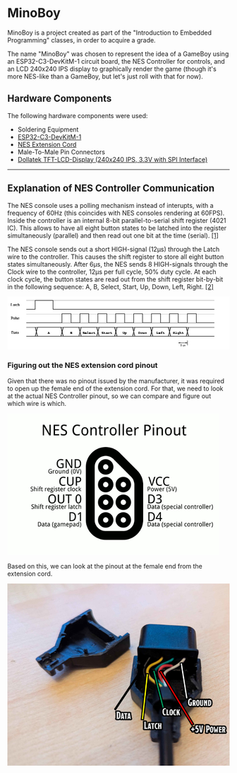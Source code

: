 # MinoBoy

MinoBoy is a project created as part of the "Introduction to Embedded Programming" classes, in order to acquire a grade.

The name "MinoBoy" was chosen to represent the idea of a GameBoy using an ESP32-C3-DevKitM-1 circuit board, the NES Controller for controls, and an LCD 240x240 IPS display to graphically render the game (though it's more NES-like than a GameBoy, but let's just roll with that for now).

## Hardware Components

The following hardware components were used:

* Soldering Equipment
* [ESP32-C3-DevKitM-1](https://amzn.eu/d/9a1SwUs)
* [NES Extension Cord](https://www.micomputer.es/en/nes/450-super-nintendo-extension-cable.html)
* Male-To-Male Pin Connectors
* [Dollatek TFT-LCD-Display (240x240 IPS, 3.3V with SPI Interface)](https://www.amazon.de/gp/product/B07QJY5H9G/)

---

## Explanation of NES Controller Communication

The NES console uses a polling mechanism instead of interupts, with a frequency of 60Hz (this coincides with NES consoles rendering at 60FPS). Inside the controller is an internal 8-bit parallel-to-serial shift register (4021 IC). This allows to have all eight button states to be latched into the register simultaneously (parallel) and then read out one bit at the time (serial). [[1]](https://www.nesdev.org/wiki/Standard_controller#Hardware)

The NES console sends out a short HIGH-signal (12µs) through the Latch wire to the controller. This causes the shift register to store all eight button states simultaneously. After 6µs, the NES sends 8 HIGH-signals through the Clock wire to the controller, 12µs per full cycle, 50% duty cycle. At each clock cycle, the button states are read out from the shift register bit-by-bit in the following sequence: A, B, Select, Start, Up, Down, Left, Right. [[2]](https://tresi.github.io/nes/)

[![NES Controller Pinout](documentation/images/nes-data.gif)](https://tresi.github.io/nes/nes-data.gif)


### Figuring out the NES extension cord pinout

Given that there was no pinout issued by the manufacturer, it was required to open up the female end of the extension cord. For that, we need to look at the actual NES Controller pinout, so we can compare and figure out which wire is which.

[![NES Controller Pinout](documentation/images/nes-controller-pinout.png)](http://psmay.com/wp-content/uploads/2011/10/nes-controller-pinout.png)

Based on this, we can look at the pinout at the female end from the extension cord.

![NES Extension Cord Pinout](documentation/images/open_extension_cord_female_end.png)


